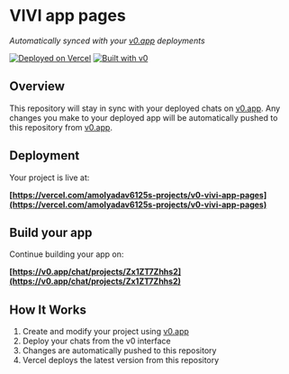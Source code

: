 # VIVI app pages

*Automatically synced with your [v0.app](https://v0.app) deployments*

[![Deployed on Vercel](https://img.shields.io/badge/Deployed%20on-Vercel-black?style=for-the-badge&logo=vercel)](https://vercel.com/amolyadav6125s-projects/v0-vivi-app-pages)
[![Built with v0](https://img.shields.io/badge/Built%20with-v0.app-black?style=for-the-badge)](https://v0.app/chat/projects/Zx1ZT7Zhhs2)

## Overview

This repository will stay in sync with your deployed chats on [v0.app](https://v0.app).
Any changes you make to your deployed app will be automatically pushed to this repository from [v0.app](https://v0.app).

## Deployment

Your project is live at:

**[https://vercel.com/amolyadav6125s-projects/v0-vivi-app-pages](https://vercel.com/amolyadav6125s-projects/v0-vivi-app-pages)**

## Build your app

Continue building your app on:

**[https://v0.app/chat/projects/Zx1ZT7Zhhs2](https://v0.app/chat/projects/Zx1ZT7Zhhs2)**

## How It Works

1. Create and modify your project using [v0.app](https://v0.app)
2. Deploy your chats from the v0 interface
3. Changes are automatically pushed to this repository
4. Vercel deploys the latest version from this repository
